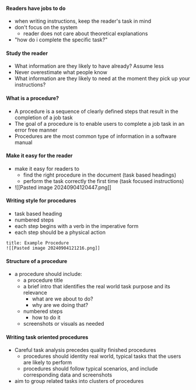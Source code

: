 #### Readers have jobs to do
* when writing instructions, keep the reader's task in mind
* don't focus on the system
	* reader does not care about theoretical explanations
* "how do i complete the specific task?"

#### Study the reader
- What information are they likely to have already? Assume less
- Never overestimate what people know
- What information are they likely to need at the moment they pick up your instructions? 

#### What is a procedure?
- A procedure is a sequence of clearly defined steps that result in the completion of a job task
- The goal of a procedure is to enable users to complete a job task in an error free manner
- Procedures are the most common type of information in a software manual

#### Make it easy for the reader
* make it easy for readers to
	* find the right procedure in the document (task based headings)
	* perform the task correctly the first time (task focused instructions)
* ![[Pasted image 20240904120447.png]]

#### Writing style for procedures
* task based heading
* numbered steps
* each step begins with a verb in the imperative form
* each step should be a physical action 

```ad-example
title: Example Procedure
![[Pasted image 20240904121216.png]]

```

#### Structure of a procedure
* a procedure should include:
	* a procedure title
	* a brief intro that identifies the real world task purpose and its relevance
		* what are we about to do?
		* why are we doing that?
	* numbered steps
		* how to do it
	* screenshots or visuals as needed

#### Writing task oriented procedures
- Careful task analysis precedes quality finished procedures
	- procedures should identity real world, typical tasks that the users are likely to perform
	- procedures should follow typical scenarios, and include corresponding data and screenshots
- aim to group related tasks into clusters of procedures 

